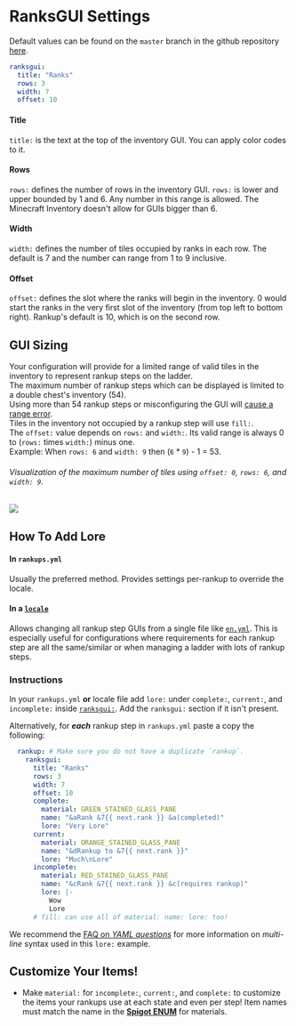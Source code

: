 <meta name="description" content="Tutorial on implementing the RanksGUI screen!">
<meta name="keywords" content="Rankup, Minecraft, Plugin, Spigot, Prestige">

# RanksGUI Settings
Default values can be found on the `master` branch in the github repository [here](../GitHub/Rankup3/locale/en/RanksGUI.html).

```yaml
ranksgui:
  title: "Ranks"
  rows: 3
  width: 7
  offset: 10
```
#### Title
`title:` is the text at the top of the inventory GUI. You can apply color codes to it.
#### Rows
`rows:` defines the number of rows in the inventory GUI. `rows:`  is lower and upper bounded by 1 and 6. Any number in this range is allowed. The Minecraft Inventory doesn't allow for GUIs bigger than 6.
#### Width
`width:` defines the number of tiles occupied by ranks in each row. The default is 7 and the number can range from 1 to 9 inclusive.
#### Offset
`offset:` defines the slot where the ranks will begin in the inventory. 0 would start the ranks in the very first slot of the inventory (from top left to bottom right). Rankup's default is 10, which is on the second row.
## GUI Sizing
Your configuration will provide for a limited range of valid tiles in the inventory to represent rankup steps on the ladder.  
The maximum number of rankup steps which can be displayed is limited to a double chest's inventory (54).  
Using more than 54 rankup steps or misconfiguring the GUI will [cause a range error](../FAQ.md#code-classhljsserver-info-caused-by-javalangarrayindexoutofboundsexception-index-number-out-of-bounds-for-length-number).  
Tiles in the inventory not occupied by a rankup step will use `fill:`.  
The `offset:` value depends on `rows:` and `width:`. Its valid range is always 0 to (`rows:` times `width:`) minus one.  
Example: When `rows: 6` and `width: 9` then (`6` * `9`) - 1 = 53.  
###### Visualization of the maximum number of tiles using `offset: 0`, `rows: 6`, and `width: 9`.
![](https://i.imgur.com/rlLlcrp.png)
## How To Add Lore
#### In `rankups.yml`
Usually the preferred method. Provides settings per-rankup to override the locale.
#### In a [`locale`](../GitHub/Rankup3/locale.html)
Allows changing all rankup step GUIs from a single file like [`en.yml`](../GitHub/Rankup3/locale/en.html). This is especially useful for configurations where requirements for each rankup step are all the same/similar or when managing a ladder with lots of rankup steps.
### Instructions
In your `rankups.yml` **or** locale file add `lore:` under `complete:`, `current:`, and `incomplete:` inside [`ranksgui:`](../GitHub/Rankup3/locale/en/RanksGUI.html). Add the `ranksgui:` section if it isn't present.

Alternatively, for _**each**_ rankup step in `rankups.yml` paste a copy the following:
```yaml
  rankup: # Make sure you do not have a duplicate `rankup`.
    ranksgui:
      title: "Ranks"
      rows: 3
      width: 7
      offset: 10
      complete:
        material: GREEN_STAINED_GLASS_PANE
        name: "&aRank &7{{ next.rank }} &a(completed)"
        lore: "Very Lore"
      current:
        material: ORANGE_STAINED_GLASS_PANE
        name: "&dRankup to &7{{ next.rank }}"
        lore: "Much\nLore"
      incomplete:
        material: RED_STAINED_GLASS_PANE
        name: "&cRank &7{{ next.rank }} &c(requires rankup)"
        lore: |-
          Wow
          Lore
      # fill: can use all of material: name: lore: too!
```
We recommend the [FAQ on _YAML questions_](../FAQ.md#how-do-i-write-multi-line-messages) for more information on _multi-line_ syntax used in this `lore:` example.

## Customize Your Items!
- Make `material:` for `incomplete:`, `current:`, and `complete:` to customize the items your rankups use at each state and even per step! Item names must match the name in the [**Spigot ENUM**](../Spigot/Docs/materials.html) for materials.
